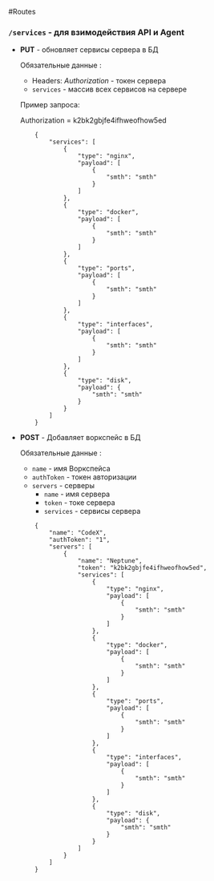 #Routes

### `/services` - для взимодействия API и Agent

* **PUT** - обновляет сервисы сервера в БД
    
    Обязательные данные :
    
    * Headers: _Authorization_ - токен сервера
    * `services` - массив всех сервисов на сервере
    
    Пример запроса:
    
    Authorization = k2bk2gbjfe4ifhweofhow5ed
    
    ```
        {
            "services": [
                {
                    "type": "nginx",
                    "payload": [
                        {
                            "smth": "smth"
                        }
                    ]
                },
                {
                    "type": "docker",
                    "payload": [
                        {
                            "smth": "smth"
                        }
                    ]
                },
                {
                    "type": "ports",
                    "payload": [
                        {
                            "smth": "smth"
                        }
                    ]
                },
                {
                    "type": "interfaces",
                    "payload": [
                        {
                            "smth": "smth"
                        }
                    ]
                },
                {
                    "type": "disk",
                    "payload": {
                        "smth": "smth"
                    }
                }
            ]
        }
    ```
       
       
* **POST** - Добавляет воркспейс в БД
    
    Обязательные данные :
    
    * `name` - имя Воркспейса
    * `authToken` - токен авторизации
    * `servers` - серверы 
        * `name` - имя сервера
        * `token` - токе сервера
        * `services` - сервисы сервера  
        
    ```
        {
        	"name": "CodeX",
        	"authToken": "1",
        	"servers": [
        		{
        			"name": "Neptune",
        			"token": "k2bk2gbjfe4ifhweofhow5ed",
        			"services": [
                        {
                            "type": "nginx",
                            "payload": [
                                {
                                    "smth": "smth"
                                }
                            ]
                        },
                        {
                            "type": "docker",
                            "payload": [
                                {
                                    "smth": "smth"
                                }
                            ]
                        },
                        {
                            "type": "ports",
                            "payload": [
                                {
                                    "smth": "smth"
                                }
                            ]
                        },
                        {
                            "type": "interfaces",
                            "payload": [
                                {
                                    "smth": "smth"
                                }
                            ]
                        },
                        {
                            "type": "disk",
                            "payload": {
                                "smth": "smth"
                            }
                        }
                    ]
        		}
        	]
        }
    ```
